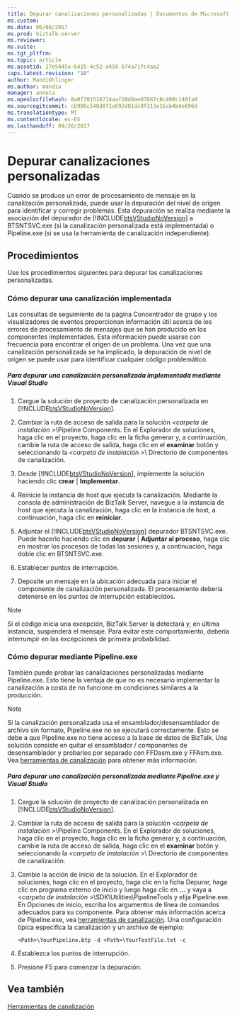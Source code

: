 ```yaml
---
title: Depurar canalizaciones personalizadas | Documentos de Microsoft
ms.custom: 
ms.date: 06/08/2017
ms.prod: biztalk-server
ms.reviewer: 
ms.suite: 
ms.tgt_pltfrm: 
ms.topic: article
ms.assetid: 27e5445a-6415-4c52-a450-b74a71fc4aa2
caps.latest.revision: "10"
author: MandiOhlinger
ms.author: mandia
manager: anneta
ms.openlocfilehash: 8a0f701518714aaf28d0ae07867c8c490c140fa0
ms.sourcegitcommit: cb908c540d8f1a692d01dc8f313e16cb4b4e696d
ms.translationtype: MT
ms.contentlocale: es-ES
ms.lasthandoff: 09/20/2017
---
```

# <a name="debugging-custom-pipelines"></a>Depurar canalizaciones personalizadas
Cuando se produce un error de procesamiento de mensaje en la canalización personalizada, puede usar la depuración del nivel de origen para identificar y corregir problemas. Esta depuración se realiza mediante la asociación del depurador de [!INCLUDE[btsVStudioNoVersion](../includes/btsvstudionoversion-md.md)] a BTSNTSVC.exe (si la canalización personalizada está implementada) o Pipeline.exe (si se usa la herramienta de canalización independiente).  
  
## <a name="procedures"></a>Procedimientos  
 Use los procedimientos siguientes para depurar las canalizaciones personalizadas.  
  
### <a name="how-to-debug-a-deployed-pipeline"></a>Cómo depurar una canalización implementada  
 Las consultas de seguimiento de la página Concentrador de grupo y los visualizadores de eventos proporcionan información útil acerca de los errores de procesamiento de mensajes que se han producido en los componentes implementados. Esta información puede usarse con frecuencia para encontrar el origen de un problema. Una vez que una canalización personalizada se ha implicado, la depuración de nivel de origen se puede usar para identificar cualquier código problemático.  
  
##### <a name="to-debug-a-deployed-custom-pipeline-using-visual-studio"></a>Para depurar una canalización personalizada implementada mediante Visual Studio  
  
1.  Cargue la solución de proyecto de canalización personalizada en [!INCLUDE[btsVStudioNoVersion](../includes/btsvstudionoversion-md.md)].  
  
2.  Cambiar la ruta de acceso de salida para la solución  *\<carpeta de instalación >*\Pipeline Components. En el Explorador de soluciones, haga clic en el proyecto, haga clic en la ficha generar y, a continuación, cambie la ruta de acceso de salida, haga clic en el **examinar** botón y seleccionando la  *\<carpeta de instalación >*\ Directorio de componentes de canalización.  
  
3.  Desde [!INCLUDE[btsVStudioNoVersion](../includes/btsvstudionoversion-md.md)], implemente la solución haciendo clic **crear** &#124; **Implementar**.  
  
4.  Reinicie la instancia de host que ejecuta la canalización. Mediante la consola de administración de BizTalk Server, navegue a la instancia de host que ejecuta la canalización, haga clic en la instancia de host, a continuación, haga clic en **reiniciar**.  
  
5.  Adjuntar el [!INCLUDE[btsVStudioNoVersion](../includes/btsvstudionoversion-md.md)] depurador BTSNTSVC.exe. Puede hacerlo haciendo clic en **depurar** &#124; **Adjuntar al proceso**, haga clic en mostrar los procesos de todas las sesiones y, a continuación, haga doble clic en BTSNTSVC.exe.  
  
6.  Establecer puntos de interrupción.  
  
7.  Deposite un mensaje en la ubicación adecuada para iniciar el componente de canalización personalizada. El procesamiento debería detenerse en los puntos de interrupción establecidos.  
  
> [!NOTE]
>  Si el código inicia una excepción, BizTalk Server la detectará y, en última instancia, suspenderá el mensaje. Para evitar este comportamiento, debería interrumpir en las excepciones de primera probabilidad.  
  
### <a name="how-to-debug-using-pipelineexe"></a>Cómo depurar mediante Pipeline.exe  
 También puede probar las canalizaciones personalizadas mediante Pipeline.exe. Esto tiene la ventaja de que no es necesario implementar la canalización a costa de no funcione en condiciones similares a la producción.  
  
> [!NOTE]
>  Si la canalización personalizada usa el ensamblador/desensamblador de archivo sin formato, Pipeline.exe no se ejecutará correctamente. Esto se debe a que Pipeline.exe no tiene acceso a la base de datos de BizTalk. Una solución consiste en quitar el ensamblador / componentes de desensamblador y probarlos por separado con FFDasm.exe y FFAsm.exe. Vea [herramientas de canalización](../core/pipeline-tools.md) para obtener más información.  
  
##### <a name="to-debug-a-custom-pipeline-using-pipelineexe-and-visual-studio"></a>Para depurar una canalización personalizada mediante Pipeline.exe y Visual Studio  
  
1.  Cargue la solución de proyecto de canalización personalizada en [!INCLUDE[btsVStudioNoVersion](../includes/btsvstudionoversion-md.md)].  
  
2.  Cambiar la ruta de acceso de salida para la solución  *\<carpeta de instalación >*\Pipeline Components. En el Explorador de soluciones, haga clic en el proyecto, haga clic en la ficha generar y, a continuación, cambie la ruta de acceso de salida, haga clic en el **examinar** botón y seleccionando la  *\<carpeta de instalación >*\ Directorio de componentes de canalización.  
  
3.  Cambie la acción de inicio de la solución. En el Explorador de soluciones, haga clic en el proyecto, haga clic en la ficha Depurar, haga clic en programa externo de inicio y luego haga clic en **...** y vaya a  *\<carpeta de instalación >*\SDK\Utilities\PipelineTools y elija Pipeline.exe. En Opciones de inicio, escriba los argumentos de línea de comandos adecuados para su componente. Para obtener más información acerca de Pipeline.exe, vea [herramientas de canalización](../core/pipeline-tools.md). Una configuración típica especifica la canalización y un archivo de ejemplo:  
  
    ```  
    <Path>\YourPipeline.btp -d <Path>\YourTestFile.txt -c  
    ```  
  
4.  Establezca los puntos de interrupción.  
  
5.  Presione F5 para comenzar la depuración.  
  
## <a name="see-also"></a>Vea también  
 [Herramientas de canalización](../core/pipeline-tools.md)